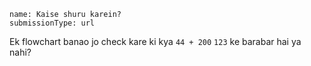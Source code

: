 ```ngMeta
name: Kaise shuru karein?
submissionType: url
```

Ek flowchart banao jo check kare ki kya `44 + 200` `123` ke barabar hai ya nahi?
